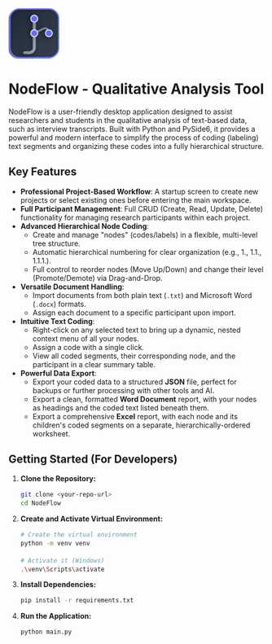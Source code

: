 <img src="resource/icon.png" width="20%" alt="Description of image">

# NodeFlow - Qualitative Analysis Tool 

NodeFlow is a user-friendly desktop application designed to assist researchers and students in the qualitative analysis of text-based data, such as interview transcripts. Built with Python and PySide6, it provides a powerful and modern interface to simplify the process of coding (labeling) text segments and organizing these codes into a fully hierarchical structure.

## Key Features

* **Professional Project-Based Workflow**: A startup screen to create new projects or select existing ones before entering the main workspace.
* **Full Participant Management**: Full CRUD (Create, Read, Update, Delete) functionality for managing research participants within each project.
* **Advanced Hierarchical Node Coding**:
    * Create and manage "nodes" (codes/labels) in a flexible, multi-level tree structure.
    * Automatic hierarchical numbering for clear organization (e.g., 1., 1.1., 1.1.1.).
    * Full control to reorder nodes (Move Up/Down) and change their level (Promote/Demote) via Drag-and-Drop.
* **Versatile Document Handling**:
    * Import documents from both plain text (`.txt`) and Microsoft Word (`.docx`) formats.
    * Assign each document to a specific participant upon import.
* **Intuitive Text Coding**:
    * Right-click on any selected text to bring up a dynamic, nested context menu of all your nodes.
    * Assign a code with a single click.
    * View all coded segments, their corresponding node, and the participant in a clear summary table.
* **Powerful Data Export**:
    * Export your coded data to a structured **JSON** file, perfect for backups or further processing with other tools and AI.
    * Export a clean, formatted **Word Document** report, with your nodes as headings and the coded text listed beneath them.
    * Export a comprehensive **Excel** report, with each node and its children's coded segments on a separate, hierarchically-ordered worksheet.

## Getting Started (For Developers)

1.  **Clone the Repository:**
    ```bash
    git clone <your-repo-url>
    cd NodeFlow
    ```

2.  **Create and Activate Virtual Environment:**
    ```bash
    # Create the virtual environment
    python -m venv venv

    # Activate it (Windows)
    .\venv\Scripts\activate
    ```

3.  **Install Dependencies:**
    ```bash
    pip install -r requirements.txt
    ```

4.  **Run the Application:**
    ```bash
    python main.py
    ```
